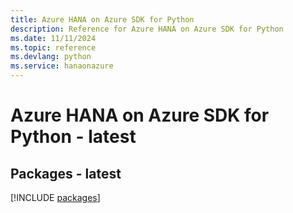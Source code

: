 ```yaml
---
title: Azure HANA on Azure SDK for Python
description: Reference for Azure HANA on Azure SDK for Python
ms.date: 11/11/2024
ms.topic: reference
ms.devlang: python
ms.service: hanaonazure
---
```

# Azure HANA on Azure SDK for Python - latest
## Packages - latest
[!INCLUDE [packages](hana-on-azure-index.md)]